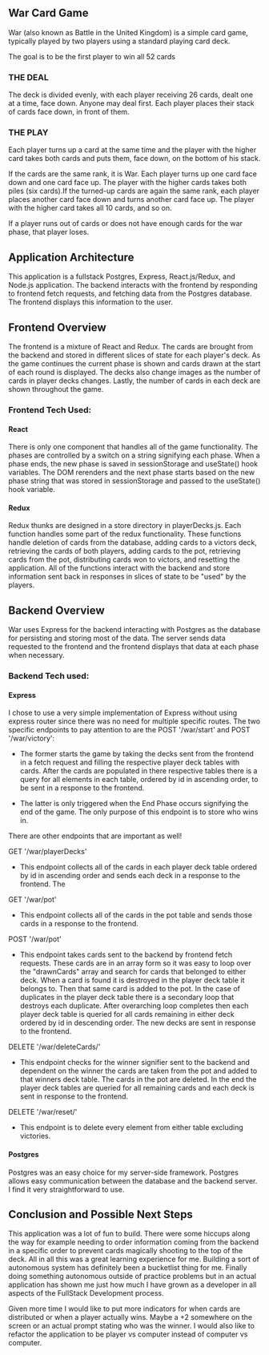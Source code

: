 ## War Card Game

War (also known as Battle in the United Kingdom) is a simple card game, typically played by two players using a standard playing card deck.

The goal is to be the first player to win all 52 cards

### THE DEAL
The deck is divided evenly, with each player receiving 26 cards, dealt one at a time, face down. Anyone may deal first. Each player places their stack of cards face down, in front of them.

### THE PLAY
Each player turns up a card at the same time and the player with the higher card takes both cards and puts them, face down, on the bottom of his stack.

If the cards are the same rank, it is War. Each player turns up one card face down and one card face up. The player with the higher cards takes both piles (six cards).If the turned-up cards are again the same rank, each player places another card face down and turns another card face up. The player with the higher card takes all 10 cards, and so on.

If a player runs out of cards or does not have enough cards for the war phase, that player loses.

## Application Architecture

This application is a fullstack Postgres, Express, React.js/Redux, and Node.js application. The backend interacts with the frontend by responding to frontend fetch requests, and fetching data from the Postgres database. The frontend displays this information to the user.

## Frontend Overview

The frontend is a mixture of React and Redux. The cards are brought from the backend and stored in different slices of state for each player's deck. As the game continues the current phase is shown and cards drawn at the start of each round is displayed. The decks also change images as the number of cards in player decks changes. Lastly, the number of cards in each deck are shown throughout the game.


### Frontend Tech Used:

#### React
There is only one component that handles all of the game functionality. The phases are controlled by a switch on a string signifying each phase. When a phase ends, the new phase is saved in sessionStorage and useState() hook variables. The DOM rerenders and the next phase starts based on the new phase string that was stored in sessionStorage and passed to the useState() hook variable.


#### Redux
Redux thunks are designed in a store directory in playerDecks.js. Each function handles some part of the redux functionality. These functions handle deletion of cards from the database, adding cards to a victors deck, retrieving the cards of both players, adding cards to the pot, retrieving cards from the pot, distributing cards won to victors, and resetting the application. All of the functions interact with the backend and store information sent back in responses in slices of state to be "used" by the players.

## Backend Overview
War uses Express for the backend interacting with Postgres as the database for persisting and storing most of the data. The server sends data requested to the frontend and the frontend displays that data at each phase when necessary.

### Backend Tech used:


#### Express
I chose to use a very simple implementation of Express without using express router since there was no need for multiple specific routes. The two specific endpoints to pay attention to are the POST '/war/start' and POST '/war/victory': 

- The former starts the game by taking the decks sent from the frontend in a fetch request and filling the respective player deck tables with cards. After the cards are populated in there respective tables there is a query for all elements in each table, ordered by id in ascending order, to be sent in a response to the frontend. 

- The latter is only triggered when the End Phase occurs signifying the end of the game. The only purpose of this endpoint is to store who wins in.

There are other endpoints that are important as well!

GET '/war/playerDecks'

- This endpoint collects all of the cards in each player deck table ordered by id in ascending order and sends each deck in a response to the frontend. The

GET '/war/pot'

- This endpoint collects all of the cards in the pot table and sends those cards in a response to the frontend.

POST '/war/pot'

- This endpoint takes cards sent to the backend by frontend fetch requests. These cards are in an array form so it was easy to loop over the "drawnCards" array and search for cards that belonged to either deck. When a card is found it is destroyed in the player deck table it belongs to. Then that same card is added to the pot. In the case of duplicates in the player deck table there is a secondary loop that destroys each duplicate. After overarching loop completes then each player deck table is queried for all cards remaining in either deck ordered by id in descending order. The new decks are sent in response to the frontend.

DELETE '/war/deleteCards/'

- This endpoint checks for the winner signifier sent to the backend and dependent on the winner the cards are taken from the pot and added to that winners deck table. The cards in the pot are deleted. In the end the player deck tables are queried for all remaining cards and each deck is sent in response to the frontend.

DELETE '/war/reset/'

- This endpoint is to delete every element from either table excluding victories.


#### Postgres
Postgres was an easy choice for my server-side framework. Postgres allows easy communication between the database and the backend server. I find it very straightforward to use.



## Conclusion and Possible Next Steps
This application was a lot of fun to build. There were some hiccups along the way for example needing to order information coming from the backend in a specific order to prevent cards magically shooting to the top of the deck. All in all this was a great learning experience for me. Building a sort of autonomous system has definitely been a bucketlist thing for me. Finally doing something autonomous outside of practice problems but in an actual application has shown me just how much I have grown as a developer in all aspects of the FullStack Development process.

Given more time I would like to put more indicators for when cards are distributed or when a player actually wins. Maybe a +2 somewhere on the screen or an actual prompt stating who was the winner. I would also like to refactor the application to be player vs computer instead of computer vs computer.


